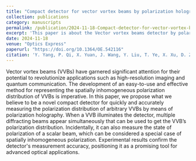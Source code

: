 ```yaml
---
title: "Compact detector for vector vortex beams by polarization holography "
collection: publications
category: manuscripts
permalink: /publication/2024-11-18-Compact-detector-for-vector-vortex-beams-by-polarization-holography 
excerpt: 'This paper is about the Vector vortex beams detector by polarization holography.'
date: 2024-11-18
venue: "Optics Express"
paperurl: "https://doi.org/10.1364/OE.542116"
citation: 'Y. Yang, P. Qi, X. Yuan, J. Wang, Y. Liu, T. Ye, X. Xu, D. Zhang, S. Ke, S. Zheng, and X. Tan, "Compact detector for vector vortex beams by polarization holography," Opt. Express 32(24), 43134 (2024).'
---
```


Vector vortex beams (VVBs) have garnered significant attention for their potential to revolutionize applications such as high-resolution imaging and quantum communication. The development of an easy-to-use and effective method for representing the spatially inhomogeneous polarization distribution of VVBs is imperative. In this paper, we propose what we believe to be a novel compact detector for quickly and accurately measuring the polarization distribution of arbitrary VVBs by means of polarization holography. When a VVB illuminates the detector, multiple diffracting beams appear simultaneously that can be used to get the VVB’s polarization distribution. Incidentally, it can also measure the state of polarization of a scalar beam, which can be considered a special case of spatially inhomogeneous polarization. Experimental results confirm the detector's measurement accuracy, positioning it as a promising tool for advanced optical applications.
